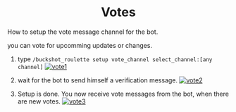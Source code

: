 <h1 align="center">
Votes
</h1>

How to setup the vote message channel for the bot.

you can vote for upcomming updates or changes.

1. type ``/buckshot_roulette setup vote_channel select_channel:[any channel]``
[![vote1](https://Lappland-SGWC.github.io/Buckshot-Roulette-Discord-Bot/web/images/vote1.png)](https://Lappland-SGWC.github.io/Buckshot-Roulette-Discord-Bot/web/how-to/vote.html)

2. wait for the bot to send himself a verification message.
[![vote2](https://Lappland-SGWC.github.io/Buckshot-Roulette-Discord-Bot/web/images/vote2.png)](https://Lappland-SGWC.github.io/Buckshot-Roulette-Discord-Bot/web/how-to/vote.html)

3. Setup is done. You now receive vote messages from the bot, when there are new votes.
[![vote3](https://Lappland-SGWC.github.io/Buckshot-Roulette-Discord-Bot/web/images/vote3.png)](https://Lappland-SGWC.github.io/Buckshot-Roulette-Discord-Bot/web/how-to/vote.html)
